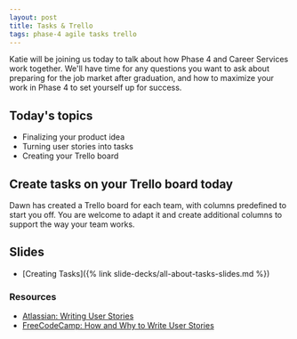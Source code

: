 ```yaml
---
layout: post
title: Tasks & Trello
tags: phase-4 agile tasks trello
---
```


Katie will be joining us today to talk about how Phase 4 and Career Services work together. We'll have time for any questions you want to ask about preparing for the job market after graduation, and how to maximize your work in Phase 4 to set yourself up for success.

## Today's topics

- Finalizing your product idea
- Turning user stories into tasks
- Creating your Trello board

## Create tasks on your Trello board today

Dawn has created a Trello board for each team, with columns predefined to start you off. You are welcome to adapt it and create additional columns to support the way your team works.

## Slides

- [Creating Tasks]({% link slide-decks/all-about-tasks-slides.md %})

### Resources

- [Atlassian: Writing User Stories](https://www.atlassian.com/agile/project-management/user-stories)
- [FreeCodeCamp: How and Why to Write User Stories](https://www.freecodecamp.org/news/how-and-why-to-write-great-user-stories-f5a110668246/)
